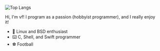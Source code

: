 ![Top Langs](https://github-readme-stats.vercel.app/api/top-langs/?username=0vf&show_icons=true&theme=transparent)

Hi, I'm vf! I program as a passion (hobbyist programmer), and I really enjoy it!<br>

- 🐧 Linux and BSD enthusiast
- ⌨️ C, Shell, and Swift programmer
- ⚽ Football
